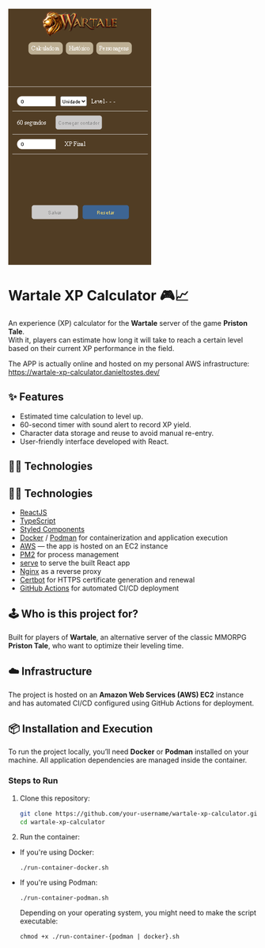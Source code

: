 ![image](./docs/main-interface.png)

# Wartale XP Calculator 🎮📈

An experience (XP) calculator for the **Wartale** server of the game **Priston Tale**.  
With it, players can estimate how long it will take to reach a certain level based on their current XP performance in the field.

The APP is actually online and hosted on my personal AWS infrastructure:
https://wartale-xp-calculator.danieltostes.dev/

## ✨ Features

- Estimated time calculation to level up.
- 60-second timer with sound alert to record XP yield.
- Character data storage and reuse to avoid manual re-entry.
- User-friendly interface developed with React.

## 🧑‍💻 Technologies

## 🧑‍💻 Technologies

- [ReactJS](https://reactjs.org/)
- [TypeScript](https://www.typescriptlang.org/)
- [Styled Components](https://styled-components.com/)
- [Docker](https://www.docker.com/) / [Podman](https://podman.io/) for containerization and application execution
- [AWS](https://aws.amazon.com/) — the app is hosted on an EC2 instance
- [PM2](https://pm2.keymetrics.io/) for process management
- [serve](https://www.npmjs.com/package/serve) to serve the built React app
- [Nginx](https://www.nginx.com/) as a reverse proxy
- [Certbot](https://certbot.eff.org/) for HTTPS certificate generation and renewal
- [GitHub Actions](https://github.com/features/actions) for automated CI/CD deployment

## 🕹️ Who is this project for?

Built for players of **Wartale**, an alternative server of the classic MMORPG **Priston Tale**, who want to optimize their leveling time.

## ☁️ Infrastructure

The project is hosted on an **Amazon Web Services (AWS) EC2** instance and has automated CI/CD configured using GitHub Actions for deployment.

## 📦 Installation and Execution

To run the project locally, you’ll need **Docker** or **Podman** installed on your machine. All application dependencies are managed inside the container.

### Steps to Run

1. Clone this repository:

   ```bash
   git clone https://github.com/your-username/wartale-xp-calculator.git
   cd wartale-xp-calculator

2. Run the container:

- If you're using Docker:
  ```
  ./run-container-docker.sh
  ```
- If you're using Podman:

  ```
  ./run-container-podman.sh
  ```

  Depending on your operating system, you might need to make the script executable:

  ```
  chmod +x ./run-container-{podman | docker}.sh
  ```
